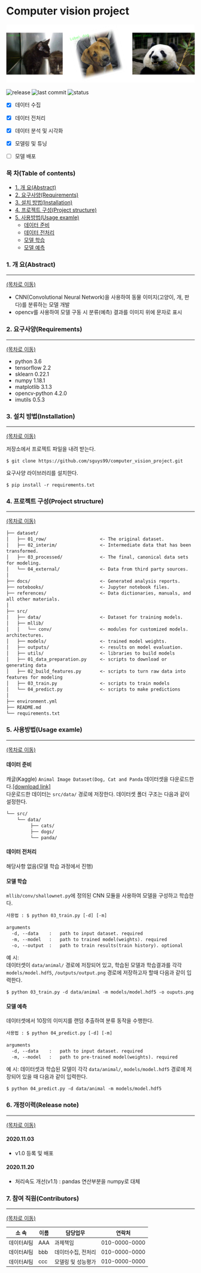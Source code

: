 # Computer vision project  
<!--배너이미지 추가 영역-->
![Banner](logo.png)

<!--뱃지 추가 영역-->
<!--버전--> <!--최종 수정일--> <!--진행현황(active/진행중, on-hold/중지, completed/완료-->
![release](https://img.shields.io/badge/release-v1.0-blue) ![last commit](https://img.shields.io/badge/last%20commit-20%2F11%2F03-yellowgreen) ![status](https://img.shields.io/badge/status-completed-lightgrey)

<!--과제 수행범위 추가영역-->
- [x] 데이터 수집
- [x] 데이터 전처리
- [x] 데이터 분석 및 시각화
- [x] 모델링 및 튜닝
- [ ] 모델 배포


### 목 차(Table of contents)  
- [1. 개 요(Abstract)](#1-개-요abstract)
- [2. 요구사양(Requirements)](#2-요구사양requirements)
- [3. 설치 방법(Installation)](#3-설치-방법installation)
- [4. 프로젝트 구성(Project structure)](#4-프로젝트-구성project-structure)
- [5. 사용방법(Usage examle)](#5-사용방법usage-examle)
  - [데이터 준비](#데이터-준비)
  - [데이터 전처리](#데이터-전처리)
  - [모델 학습](#모델-학습)
  - [모델 예측](#모델-예측)


### 1. 개 요(Abstract)
-----
[(목차로 이동)](#목-차)  
- CNN(Convolutional Neural Network)을 사용하여 동물 이미지(고양이, 개, 판다)를 분류하는 모델 개발
- opencv를 사용하여 모델 구동 시 분류(예측) 결과를 이미지 위에 문자로 표시 


### 2. 요구사양(Requirements)
-----
[(목차로 이동)](#목-차)  

- python 3.6
- tensorflow 2.2
- sklearn 0.22.1
- numpy 1.18.1
- matplotlib 3.1.3
- opencv-python 4.2.0
- imutils 0.5.3

### 3. 설치 방법(Installation)
-----
[(목차로 이동)](#목-차)   

저장소에서 프로젝트 파일을 내려 받는다.
```
$ git clone https://github.com/sguys99/computer_vision_project.git
```
요구사양 라이브러리를 설치한다.
```
$ pip install -r requirements.txt
```
      
### 4. 프로젝트 구성(Project structure)
-----
[(목차로 이동)](#목-차) 

```
├── dataset/
│   ├── 01_row/                    <- The original dataset.
│   ├── 02_interim/                <- Intermediate data that has been transformed.
│   ├── 03_processed/              <- The final, canonical data sets for modeling.
│   └── 04_external/               <- Data from third party sources.
│
├── docs/                          <- Generated analysis reports.
├── notebooks/                     <- Jupyter notebook files.
├── references/                    <- Data dictionaries, manuals, and all other materials.
│
├── src/
│   ├── data/                      <- Dataset for training models.
│   ├── mllib/
│   │   └── conv/                  <- modules for customized models. architectures.
│   ├── models/                    <- trained model weights.
│   ├── outputs/                   <- results on model evaluation. 
│   ├── utils/                     <- libraries to build models
│   ├── 01_data_preparation.py     <- scripts to download or generating data
│   ├── 02_build_features.py       <- scripts to turn raw data into features for modeling
│   ├── 03_train.py                <- scripts to train models
│   └── 04_predict.py              <- scripts to make predictions
│
├── environment.yml
├── README.md
└── requirements.txt
```
  
### 5. 사용방법(Usage examle)
-----
[(목차로 이동)](#목-차) 

#### 데이터 준비
캐글(Kaggle) `Animal Image Dataset(Dog, Cat and Panda` 데이터셋을 다운로드한다.[[download link]](https://www.kaggle.com/ashishsaxena2209/animal-image-datasetdog-cat-and-panda)  
다운로드한 데이터는 `src/data/` 경로에 저장한다. 데이터셋 폴더 구조는 다음과 같이 설정한다.
```
└── src/
    └── data/
         ├── cats/
         ├── dogs/
         └── panda/
```
#### 데이터 전처리
해당사항 없음(모델 학습 과정에서 진행)

#### 모델 학습
`mllib/conv/shallownet.py`에 정의된 CNN 모듈을 사용하여 모델을 구성하고 학습한다.
```
사용법 : $ python 03_train.py [-d] [-m]

arguments 
  -d, --data    :   path to input dataset. required 
  -m, --model   :   path to trained model(weights). required
  -o, --output  :   path to train results(train history). optional
```

예 시:  
데이터셋이 `data/animal/` 경로에 저장되어 있고, 학습된 모델과 학습결과를 각각  `models/model.hdf5`, `/outputs/output.png` 경로에 저장하고자 할때 다음과 같이 입력한다.  
```
$ python 03_train.py -d data/animal -m models/model.hdf5 -o ouputs.png
```
#### 모델 예측
데이터셋에서 10장의 이미지를 랜덤 추출하여 분류 동작을 수행한다. 
```
사용법 : $ python 04_predict.py [-d] [-m] 

arguments 
  -d, --data    :   path to input dataset. required 
  -m, --model   :   path to pre-trained model(weights). required
```
예 시:
데이터셋과 학습된 모델이 각각 `data/animal/`, `models/model.hdf5` 경로에 저장되어 있을 때 다음과 같이 입력한다.  
```
$ python 04_predict.py -d data/animal -m models/model.hdf5
```

### 6. 개정이력(Release note)
-----
[(목차로 이동)](#목-차) 
#### 2020.11.03 
- v1.0 등록 및 배포
#### 2020.11.20 
- 처리속도 개선(v1.1) : pandas 연산부분을 numpy로 대체

### 7. 참여 직원(Contributors)
-----
[(목차로 이동)](#목-차) 

|소 속     |  이름    |  담당업무         |  연락처    |
|--------- |---------|------------------|------------|
|데이터AI팀 | AAA     | 과제책임         |010-0000-0000|
|데이터AI팀 | bbb     | 데이터수집, 전처리|010-0000-0000|
|데이터AI팀 | ccc     | 모델링 및 성능평가|010-0000-0000|

